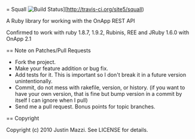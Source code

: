 = Squall
![Build Status](http://travis-ci.org/site5/squall.png)][http://travis-ci.org/site5/squall)


A Ruby library for working with the OnApp REST API

Confirmed to work with ruby 1.8.7, 1.9.2, Rubinis, REE and JRuby 1.6.0 with OnApp 2.1

== Note on Patches/Pull Requests
 
* Fork the project.
* Make your feature addition or bug fix.
* Add tests for it. This is important so I don't break it in a
  future version unintentionally.
* Commit, do not mess with rakefile, version, or history.
  (if you want to have your own version, that is fine but bump version in a commit by itself I can ignore when I pull)
* Send me a pull request. Bonus points for topic branches.

== Copyright

Copyright (c) 2010 Justin Mazzi. See LICENSE for details.
